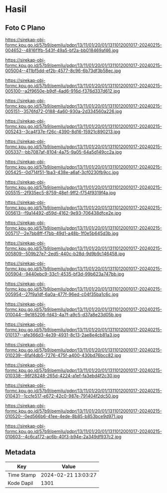 # Hasil

## Foto C Plano

https://sirekap-obj-formc.kpu.go.id/57b9/pemilu/pdpr/13/11/01/20/01/1311012001017-20240215-004652--4816f1fb-543f-49a5-bf2a-bb018469af46.jpg

https://sirekap-obj-formc.kpu.go.id/57b9/pemilu/pdpr/13/11/01/20/01/1311012001017-20240215-005004--411bf5dd-ef2b-4577-8c96-6b73df3b58ec.jpg

https://sirekap-obj-formc.kpu.go.id/57b9/pemilu/pdpr/13/11/01/20/01/1311012001017-20240215-005100--a2f9650e-b9df-4ad6-916d-f376d337d612.jpg

https://sirekap-obj-formc.kpu.go.id/57b9/pemilu/pdpr/13/11/01/20/01/1311012001017-20240215-005151--3576fd72-0188-4a60-930a-2d334560a226.jpg

https://sirekap-obj-formc.kpu.go.id/57b9/pemilu/pdpr/13/11/01/20/01/1311012001017-20240215-005243--3ca4f37e-f26c-4390-8d16-15921c890213.jpg

https://sirekap-obj-formc.kpu.go.id/57b9/pemilu/pdpr/13/11/01/20/01/1311012001017-20240215-005337--bb7087af-8104-4a75-9a05-64a5d149cc2a.jpg

https://sirekap-obj-formc.kpu.go.id/57b9/pemilu/pdpr/13/11/01/20/01/1311012001017-20240215-005425--0d714f51-1ba3-438e-a6af-3cf0230fb9cc.jpg

https://sirekap-obj-formc.kpu.go.id/57b9/pemilu/pdpr/13/11/01/20/01/1311012001017-20240215-005515--2f935ec5-8759-48ef-9ff2-f754f9319f4a.jpg

https://sirekap-obj-formc.kpu.go.id/57b9/pemilu/pdpr/13/11/01/20/01/1311012001017-20240215-005613--f9a14492-d59d-4162-9e93-706438dfce2e.jpg

https://sirekap-obj-formc.kpu.go.id/57b9/pemilu/pdpr/13/11/01/20/01/1311012001017-20240215-005717--2e7bb8ff-f7bb-49d1-a48b-1f0e5b645d3b.jpg

https://sirekap-obj-formc.kpu.go.id/57b9/pemilu/pdpr/13/11/01/20/01/1311012001017-20240215-005809--509b27e7-2ed5-440c-b28d-9d9b9c146458.jpg

https://sirekap-obj-formc.kpu.go.id/57b9/pemilu/pdpr/13/11/01/20/01/1311012001017-20240215-005904--9440ebc9-33c1-4535-bf3d-99b623a747bb.jpg

https://sirekap-obj-formc.kpu.go.id/57b9/pemilu/pdpr/13/11/01/20/01/1311012001017-20240215-005954--27f9a1df-6a0a-477f-96ed-c04f35ba1c6c.jpg

https://sirekap-obj-formc.kpu.go.id/57b9/pemilu/pdpr/13/11/01/20/01/1311012001017-20240215-010044--9e185206-fd43-4a7f-a9c5-d37a8e23d05b.jpg

https://sirekap-obj-formc.kpu.go.id/57b9/pemilu/pdpr/13/11/01/20/01/1311012001017-20240215-010137--afe366d3-4e39-4931-8c13-2ae8e4cb81a3.jpg

https://sirekap-obj-formc.kpu.go.id/57b9/pemilu/pdpr/13/11/01/20/01/1311012001017-20240215-010239--6faf4db5-7276-475f-a400-430bd76bcc82.jpg

https://sirekap-obj-formc.kpu.go.id/57b9/pemilu/pdpr/13/11/01/20/01/1311012001017-20240215-010338--96f28248-265d-4224-a1ef-fa3ebd4f2c30.jpg

https://sirekap-obj-formc.kpu.go.id/57b9/pemilu/pdpr/13/11/01/20/01/1311012001017-20240215-010431--1ccfe517-e672-42c0-987e-791404f2dc50.jpg

https://sirekap-obj-formc.kpu.go.id/57b9/pemilu/pdpr/13/11/01/20/01/1311012001017-20240215-010520--0ed566b6-41ee-4ede-8b85-b853bce9d971.jpg

https://sirekap-obj-formc.kpu.go.id/57b9/pemilu/pdpr/13/11/01/20/01/1311012001017-20240215-010603--4c6ca172-ac6b-40f3-b94e-2a349df937c2.jpg


## Metadata

| Key        | Value               |
| ---------- | ------------------- |
| Time Stamp | 2024-02-21 13:03:27 |
| Kode Dapil | 1301                |



